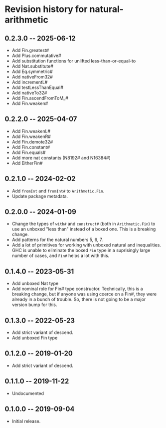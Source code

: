# Revision history for natural-arithmetic

## 0.2.3.0 -- 2025-06-12

* Add Fin.greatest#
* Add Plus.commutative#
* Add substitution functions for unlifted less-than-or-equal-to
* Add Nat.substitute#
* Add Eq.symmetric#
* Add nativeFrom32#
* Add incrementL#
* Add testLessThanEqual#
* Add nativeTo32#
* Add Fin.ascendFromToM_#
* Add Fin.weaken#

## 0.2.2.0 -- 2025-04-07

* Add Fin.weakenL#
* Add Fin.weakenR#
* Add Fin.demote32#
* Add Fin.constant#
* Add Fin.equals#
* Add more nat constants (N8192# and N16384#)
* Add EitherFin#

## 0.2.1.0 -- 2024-02-02

* Add `fromInt` and `fromInt#` to `Arithmetic.Fin`.
* Update package metadata.

## 0.2.0.0 -- 2024-01-09

* Change the types of `with#` and `construct#` (both in `Arithmetic.Fin`)
  to use an unboxed "less than" instead of a boxed one. This is a breaking
  change.
* Add patterns for the natural numbers 5, 6, 7.
* Add a lot of primitives for working with unboxed natural and inequalities.
  GHC is unable to eliminate the boxed `Fin` type in a suprisingly large
  number of cases, and `Fin#` helps a lot with this.

## 0.1.4.0 -- 2023-05-31

* Add unboxed Nat type
* Add nominal role for Fin# type constructor. Technically, this is a breaking
  change, but if anyone was using coerce on a Fin#, they were already in a
  bunch of trouble. So, there is not going to be a major version bump for this.

## 0.1.3.0 -- 2022-05-23

* Add strict variant of descend.
* Add unboxed Fin type

## 0.1.2.0 -- 2019-01-20

* Add strict variant of descend.

## 0.1.1.0 -- 2019-11-22

* Undocumented

## 0.1.0.0 -- 2019-09-04

* Initial release.
